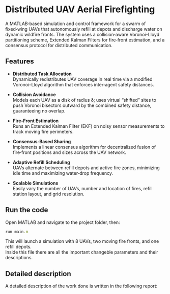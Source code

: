 # Distributed UAV Aerial Firefighting

A MATLAB‑based simulation and control framework for a swarm of fixed‑wing UAVs that autonomously refill at depots and discharge water on dynamic wildfire fronts. The system uses a collision‑aware Voronoi–Lloyd partitioning scheme, Extended Kalman Filters for fire‑front estimation, and a consensus protocol for distributed communication.

## Features

- **Distributed Task Allocation**  
  Dynamically redistributes UAV coverage in real time via a modified Voronoi–Lloyd algorithm that enforces inter‑agent safety distances.

- **Collision Avoidance**  
  Models each UAV as a disk of radius δ; uses virtual “shifted” sites to push Voronoi bisectors outward by the combined safety distance, guaranteeing no overlap.

- **Fire‑Front Estimation**  
  Runs an Extended Kalman Filter (EKF) on noisy sensor measurements to track moving fire perimeters.

- **Consensus‑Based Sharing**  
  Implements a linear consensus algorithm for decentralized fusion of fire‑front positions and sizes across the UAV network.

- **Adaptive Refill Scheduling**  
  UAVs alternate between refill depots and active fire zones, minimizing idle time and maximizing water‑drop frequency.

- **Scalable Simulations**  
  Easily vary the number of UAVs, number and location of fires, refill station layout, and grid resolution.

## Run the code
Open MATLAB and navigate to the project folder, then:
```ruby
run main.m
```

This will launch a simulation with 8 UAVs, two moving fire fronts, and one refill depots.\
Inside this file there are all the important changeble parameters and their descriptions.

## Detailed description
A detailed description of the work done is written in the following report:




